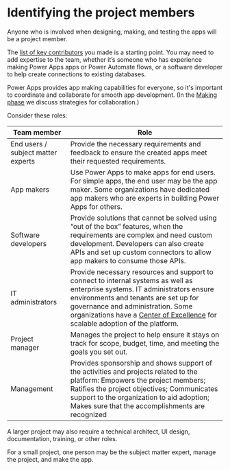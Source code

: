 Identifying the project members
===============================

Anyone who is involved when designing, making, and testing the apps will be a
project member.

The [list of key contributors](understanding-current-business-process.md) you made is a starting point. You may need to
add expertise to the team, whether it’s someone who has experience making Power
Apps apps or Power Automate flows, or a software developer to help create
connections to existing databases.

Power Apps provides app making capabilities for everyone, so it's
important to coordinate and collaborate for smooth
app development. (In the [Making phase](making-phase.md) we discuss strategies for collaboration.)

Consider these roles:

| Team member                          | Role                                                                                                                                                                                                                                                                                                                                                                    |
|------------------------------------|-------------------------------------------------------------------------------------------------------------------------------------------------------------------------------------------------------------------------------------------------------------------------------------------------------------------------------------------------------------------------|
| End users / subject matter experts | Provide the necessary requirements and feedback to ensure the created apps meet their requested requirements.                                                                                                                                                                                                                                                           |
| App makers                         | Use Power Apps to make apps for end users. For simple apps, the end user may be the app maker. Some organizations have dedicated app makers who are experts in building Power Apps for others.                                                                                                                                                                          |
| Software developers    | Provide solutions that cannot be solved using “out of the box” features, when the requirements are complex and need custom development. Developers can also create APIs and set up custom connectors to allow app makers to consume those APIs.                                                                                                                         |
| IT administrators                  | Provide necessary resources and support to connect to internal systems as well as enterprise systems. IT administrators ensure environments and tenants are set up for governance and administration. Some organizations have a [Center of Excellence](https://docs.microsoft.com/power-platform/guidance/coe/starter-kit) for scalable adoption of the platform. |
| Project manager                    | Manages the project to help ensure it stays on track for scope, budget, time, and meeting the goals you set out.                                                                                                                                                                                                                                                        |
| Management                         | Provides sponsorship and shows support of the activities and projects related to the platform: Empowers the project members; Ratifies the project objectives; Communicates support to the organization to aid adoption; Makes sure that the accomplishments are recognized                                                                                                                                                                                                                                                        |

A larger project may also require a technical architect, UI design,
documentation, training, or other roles.

For a small project, one person may be the subject matter expert, manage the
project, and make the app.
